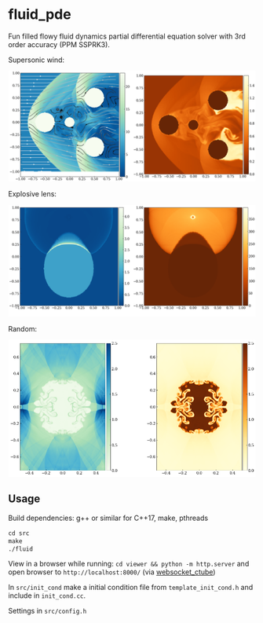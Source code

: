 # fluid_pde
Fun filled flowy fluid dynamics partial differential equation solver with 3rd
order accuracy (PPM SSPRK3).

Supersonic wind:

![supersonic_wind](supersonic.png)


Explosive lens:

![explosive_lens](explosive_lens.png)


Random:

![post_blast](post_blast.png)

## Usage
Build dependencies: g++ or similar for C++17, make, pthreads

```
cd src
make
./fluid
```

View in a browser while running: `cd viewer && python -m http.server` and
open browser to `http://localhost:8000/` (via
[websocket_ctube](https://github.com/bryance-oyang/websocket_ctube))

In `src/init_cond` make a initial condition file from `template_init_cond.h` and
include in `init_cond.cc`.

Settings in `src/config.h`
